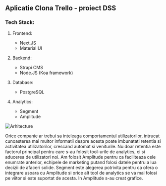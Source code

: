 ## Aplicatie Clona Trello - proiect DSS

### Tech Stack:

1. Frontend:

   - Next.JS
   - Material UI

2. Backend:

   - Strapi CMS
   - Node.JS (Koa framework)

3. Database:

   - PostgreSQL

4. Analytics:
   - Segment
   - Amplitude

![Arhitecture](https://ocw.cs.pub.ro/courses/_media/se/assignment/se-assignment-diagram-v2.png?cache=)

Orice companie ar trebui sa inteleaga comportamentul utilizatorilor, intrucat cunoasterea mai multor informatii despre acesta poate imbunatati retentia si activitatea utilizatorilor, crescand automat si veniturile. Nu doar retentia este factorul principal pentru care s-au folosit tool-urile de analytics, ci si aducerea de utilizatori noi.
Am folosit Amplitude pentru ca faciliteaza cele enumrate anterior, echipele de marketing putand folosi datele pentru a lua decizii de afaceri solide. Segment este alegerea potrivita pentru ca ofera o integrare usoara cu Amplitude si orice alt tool de analytics se va mai folosi pe viitor si este suportat de acesta.
In Amplitude s-au creat grafice.
